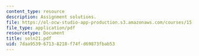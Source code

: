 ```yaml
---
content_type: resource
description: Assignment solutions.
file: https://ol-ocw-studio-app-production.s3.amazonaws.com/courses/15-988-system-dynamics-self-study-fall-1998-spring-1999/7daa953967138218f74fd69873fbab53_soln21.pdf
file_type: application/pdf
resourcetype: Document
title: soln21.pdf
uid: 7daa9539-6713-8218-f74f-d69873fbab53
---
```

